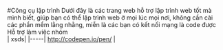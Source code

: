 #Công cụ lập trình
Dưới đây là các trang web hỗ trợ lập trình web tốt mà mình biết, giúp bạn có thể lập trình web ở mọi lúc mọi nơi, không cần cài các phần mềm lằng nhằng, miễn là các bạn có kết nối mạng là code được
Hỗ trợ làm việc nhóm <br>
| xsds|
|-----|
http://codepen.io/pen/ |
